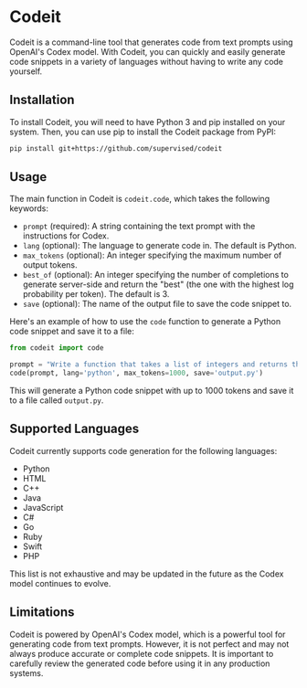 # Codeit

Codeit is a command-line tool that generates code from text prompts using OpenAI's Codex model. With Codeit, you can quickly and easily generate code snippets in a variety of languages without having to write any code yourself.

## Installation

To install Codeit, you will need to have Python 3 and pip installed on your system. Then, you can use pip to install the Codeit package from PyPI:

```bash
pip install git+https://github.com/supervised/codeit
```

## Usage

The main function in Codeit is `codeit.code`, which takes the following keywords:

- `prompt` (required): A string containing the text prompt with the instructions for Codex.
- `lang` (optional): The language to generate code in. The default is Python.
- `max_tokens` (optional): An integer specifying the maximum number of output tokens.
- `best_of` (optional): An integer specifying the number of completions to generate server-side and return the "best" (the one with the highest log probability per token). The default is 3.
- `save` (optional): The name of the output file to save the code snippet to.

Here's an example of how to use the `code` function to generate a Python code snippet and save it to a file:

```python
from codeit import code

prompt = "Write a function that takes a list of integers and returns the sum of the even numbers in the list."
code(prompt, lang='python', max_tokens=1000, save='output.py')
```

This will generate a Python code snippet with up to 1000 tokens and save it to a file called `output.py`.

## Supported Languages

Codeit currently supports code generation for the following languages:

- Python
- HTML
- C++
- Java
- JavaScript
- C#
- Go
- Ruby
- Swift
- PHP

This list is not exhaustive and may be updated in the future as the Codex model continues to evolve.

## Limitations

Codeit is powered by OpenAI's Codex model, which is a powerful tool for generating code from text prompts. However, it is not perfect and may not always produce accurate or complete code snippets. It is important to carefully review the generated code before using it in any production systems.

